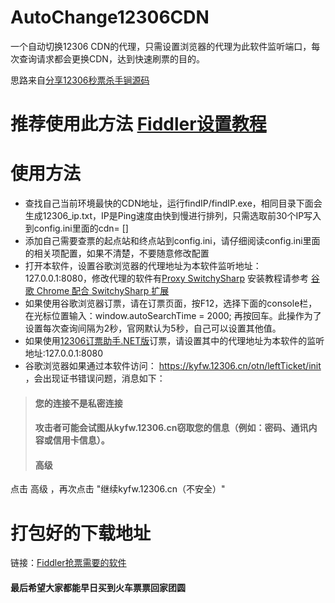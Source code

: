 # AutoChange12306CDN

一个自动切换12306 CDN的代理，只需设置浏览器的代理为此软件监听端口，每次查询请求都会更换CDN，达到快速刷票的目的。

思路来自[分享12306秒票杀手锏源码](http://www.cnblogs.com/guozili/p/3512490.html)

# 推荐使用此方法 [Fiddler设置教程](https://github.com/cxjava/AutoChange12306CDN/wiki/Fiddler%E8%AE%BE%E7%BD%AE%E6%95%99%E7%A8%8B)

# 使用方法

* 查找自己当前环境最快的CDN地址，运行findIP/findIP.exe，相同目录下面会生成12306_ip.txt，IP是Ping速度由快到慢进行排列，只需选取前30个IP写入到config.ini里面的cdn= []
* 添加自己需要查票的起点站和终点站到config.ini，请仔细阅读config.ini里面的相关项配置，如果不清楚，不要随意修改配置
* 打开本软件，设置谷歌浏览器的代理地址为本软件监听地址：127.0.0.1:8080，修改代理的软件有[Proxy SwitchySharp](https://chrome.google.com/webstore/detail/dpplabbmogkhghncfbfdeeokoefdjegm) 安装教程请参考 [谷歌 Chrome 配合 SwitchySharp 扩展](https://github.com/goagent/goagent/blob/wiki/InstallGuide.md#%E6%B5%8F%E8%A7%88%E5%99%A8%E8%AE%BE%E7%BD%AE%E6%96%B9%E6%B3%95)
* 如果使用谷歌浏览器订票，请在订票页面，按F12，选择下面的console栏，在光标位置输入：window.autoSearchTime = 2000; 再按回车。此操作为了设置每次查询间隔为2秒，官网默认为5秒，自己可以设置其他值。
* 如果使用[12306订票助手.NET版](http://www.fishlee.net/soft/12306/#C-308)订票，请设置其中的代理地址为本软件的监听地址:127.0.0.1:8080
* 谷歌浏览器如果通过本软件访问： https://kyfw.12306.cn/otn/leftTicket/init ，会出现证书错误问题，消息如下：

> #### 您的连接不是私密连接
> 
> #### 攻击者可能会试图从kyfw.12306.cn窃取您的信息（例如：密码、通讯内容或信用卡信息）。
> 
> #### 高级
点击 高级 ，再次点击 "继续kyfw.12306.cn（不安全）" 

# 打包好的下载地址
链接：[Fiddler抢票需要的软件](https://github.com/cxjava/AutoChange12306CDN/releases/tag/v1.0.1)

#### 最后希望大家都能早日买到火车票票回家团圆
